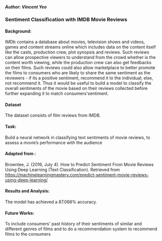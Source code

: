 ##### Author: Vincent Yeo

### Sentiment Classification with IMDB Movie Reviews

#### Background:
IMDb contains a database about movies, television shows and videos, games and content streams online which includes data on the content itself like the casts, production crew, plot synopsis and reviews. Such reviews can allow prospective viewers to understand from the crowd whether is the content worth viewing, while the production crew can also get feedbacks on their films. Such reviews could also allow marketplace to better promote the films to consumers who are likely to share the same sentiment as the reviewers - if its a positive sentiment, recommend it to the individual; else, not recommend it. Thus it would be useful to build a model to classify the overall sentiments of the movie based on their reviews collected before further expanding it to match consumers'sentiment.

#### Dataset

The dataset consists of film reviews from IMDB.

#### Task: 
Build a neural network in classifying text sentiments of movie reviews, to assess a movie’s performance with the audience

#### Adapted from : 
Brownlee, J. (2016, July 4). How to Predict Sentiment From Movie Reviews Using Deep Learning (Text Classification). Retrieved from https://machinelearningmastery.com/predict-sentiment-movie-reviews-using-deep-learning/

#### Results and Analysis:
The model has achieved a 87.068% accuracy.

#### Future Works:
To include consumers' past history of their sentiments of similar and different genres of films and to do a recommendation system to recommend films to the consumers

